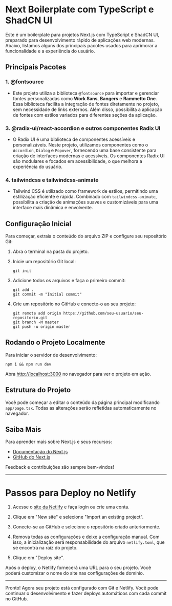 # Next Boilerplate com TypeScript e ShadCN UI

Este é um boilerplate para projetos Next.js com TypeScript e ShadCN UI, preparado para desenvolvimento rápido de aplicações web modernas. Abaixo, listamos alguns dos principais pacotes usados para aprimorar a funcionalidade e a experiência do usuário.

## Principais Pacotes

### 1. **@fontsource**

- Este projeto utiliza a biblioteca `@fontsource` para importar e gerenciar fontes personalizadas como **Work Sans**, **Bangers** e **Rammetto One**. Essa biblioteca facilita a integração de fontes diretamente no projeto, sem necessidade de links externos. Além disso, possibilita a aplicação de fontes com estilos variados para diferentes seções da aplicação.


### 3. **@radix-ui/react-accordion e outros componentes Radix UI**

- O Radix UI é uma biblioteca de componentes acessíveis e personalizáveis. Neste projeto, utilizamos componentes como o `Accordion`, `Dialog` e `Popover`, fornecendo uma base consistente para criação de interfaces modernas e acessíveis. Os componentes Radix UI são modulares e focados em acessibilidade, o que melhora a experiência do usuário.

### 4. **tailwindcss e tailwindcss-animate**

- Tailwind CSS é utilizado como framework de estilos, permitindo uma estilização eficiente e rápida. Combinado com `tailwindcss-animate`, possibilita a criação de animações suaves e customizáveis para uma interface mais dinâmica e envolvente.

## Configuração Inicial

Para começar, extraia o conteúdo do arquivo ZIP e configure seu repositório Git:

1. Abra o terminal na pasta do projeto.
2. Inicie um repositório Git local:

   ```
   git init
   ```

3. Adicione todos os arquivos e faça o primeiro commit:

   ```
   git add .
   git commit -m "Initial commit"
   ```

4. Crie um repositório no GitHub e conecte-o ao seu projeto:

   ```
   git remote add origin https://github.com/seu-usuario/seu-repositorio.git
   git branch -M master
   git push -u origin master
   ```

## Rodando o Projeto Localmente

Para iniciar o servidor de desenvolvimento:

```
npm i && npm run dev
```

Abra [http://localhost:3000](http://localhost:3000) no navegador para ver o projeto em ação.

## Estrutura do Projeto

Você pode começar a editar o conteúdo da página principal modificando `app/page.tsx`. Todas as alterações serão refletidas automaticamente no navegador.

## Saiba Mais

Para aprender mais sobre Next.js e seus recursos:

- [Documentação do Next.js](https://nextjs.org/docs)
- [GitHub do Next.js](https://github.com/vercel/next.js)

Feedback e contribuições são sempre bem-vindos!

---

# Passos para Deploy no Netlify

1. Acesse o [site da Netlify](https://www.netlify.com/) e faça login ou crie uma conta.
2. Clique em "New site" e selecione "Import an existing project".
3. Conecte-se ao GitHub e selecione o repositório criado anteriormente.
4. Remova todas as configurações e deixe a configuração manual. Com isso, a inicialização será responsabilidade do arquivo `netlify.toml`, que se encontra na raiz do projeto.

5. Clique em "Deploy site".

Após o deploy, o Netlify fornecerá uma URL para o seu projeto. Você poderá customizar o nome do site nas configurações de domínio.

---

Pronto! Agora seu projeto está configurado com Git e Netlify. Você pode continuar o desenvolvimento e fazer deploys automáticos com cada commit no GitHub.
